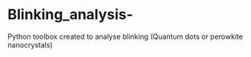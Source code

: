 # Blinking_analysis-
Python toolbox created to analyse blinking (Quantum dots or perowkite nanocrystals)
